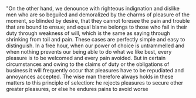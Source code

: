 "On the other hand, we denounce with righteous indignation and dislike men who are so beguiled and demoralized by the charms of pleasure of the moment, so blinded by desire, that they cannot foresee the pain
and trouble that are bound to ensue; and equal blame belongs to those who fail in their duty through weakness of will, which is the same as saying through shrinking from toil and pain.
 These cases are perfectly simple and easy to distinguish. 
 In a free hour, when our power of choice is untrammelled and when nothing prevents our being able to do what we like best, every pleasure is to be welcomed and every pain avoided. 
 But in certain circumstances and owing to the claims of duty or the obligations of business it will frequently occur that pleasures have to be repudiated and annoyances accepted.
  The wise man therefore always holds in these matters to this principle of selection: he rejects pleasures to secure other greater pleasures, or else he endures pains to avoid worse 